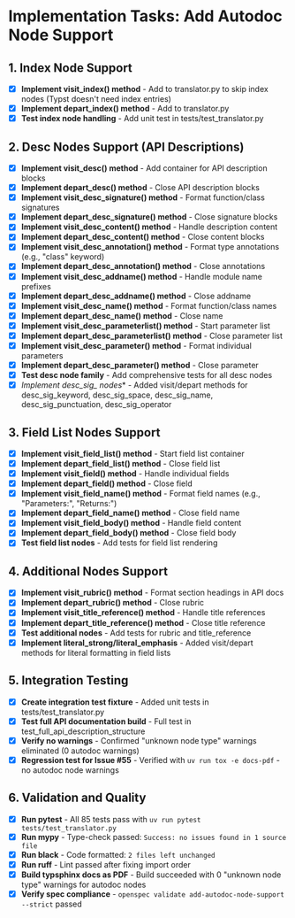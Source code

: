 # Implementation Tasks: Add Autodoc Node Support

## 1. Index Node Support

- [x] **Implement visit_index() method** - Add to translator.py to skip index nodes (Typst doesn't need index entries)
- [x] **Implement depart_index() method** - Add to translator.py
- [x] **Test index node handling** - Add unit test in tests/test_translator.py

## 2. Desc Nodes Support (API Descriptions)

- [x] **Implement visit_desc() method** - Add container for API description blocks
- [x] **Implement depart_desc() method** - Close API description blocks
- [x] **Implement visit_desc_signature() method** - Format function/class signatures
- [x] **Implement depart_desc_signature() method** - Close signature blocks
- [x] **Implement visit_desc_content() method** - Handle description content
- [x] **Implement depart_desc_content() method** - Close content blocks
- [x] **Implement visit_desc_annotation() method** - Format type annotations (e.g., "class" keyword)
- [x] **Implement depart_desc_annotation() method** - Close annotations
- [x] **Implement visit_desc_addname() method** - Handle module name prefixes
- [x] **Implement depart_desc_addname() method** - Close addname
- [x] **Implement visit_desc_name() method** - Format function/class names
- [x] **Implement depart_desc_name() method** - Close name
- [x] **Implement visit_desc_parameterlist() method** - Start parameter list
- [x] **Implement depart_desc_parameterlist() method** - Close parameter list
- [x] **Implement visit_desc_parameter() method** - Format individual parameters
- [x] **Implement depart_desc_parameter() method** - Close parameter
- [x] **Test desc node family** - Add comprehensive tests for all desc nodes
- [x] **Implement desc_sig_* nodes** - Added visit/depart methods for desc_sig_keyword, desc_sig_space, desc_sig_name, desc_sig_punctuation, desc_sig_operator

## 3. Field List Nodes Support

- [x] **Implement visit_field_list() method** - Start field list container
- [x] **Implement depart_field_list() method** - Close field list
- [x] **Implement visit_field() method** - Handle individual fields
- [x] **Implement depart_field() method** - Close field
- [x] **Implement visit_field_name() method** - Format field names (e.g., "Parameters:", "Returns:")
- [x] **Implement depart_field_name() method** - Close field name
- [x] **Implement visit_field_body() method** - Handle field content
- [x] **Implement depart_field_body() method** - Close field body
- [x] **Test field list nodes** - Add tests for field list rendering

## 4. Additional Nodes Support

- [x] **Implement visit_rubric() method** - Format section headings in API docs
- [x] **Implement depart_rubric() method** - Close rubric
- [x] **Implement visit_title_reference() method** - Handle title references
- [x] **Implement depart_title_reference() method** - Close title reference
- [x] **Test additional nodes** - Add tests for rubric and title_reference
- [x] **Implement literal_strong/literal_emphasis** - Added visit/depart methods for literal formatting in field lists

## 5. Integration Testing

- [x] **Create integration test fixture** - Added unit tests in tests/test_translator.py
- [x] **Test full API documentation build** - Full test in test_full_api_description_structure
- [x] **Verify no warnings** - Confirmed "unknown node type" warnings eliminated (0 autodoc warnings)
- [x] **Regression test for Issue #55** - Verified with `uv run tox -e docs-pdf` - no autodoc node warnings

## 6. Validation and Quality

- [x] **Run pytest** - All 85 tests pass with `uv run pytest tests/test_translator.py`
- [x] **Run mypy** - Type-check passed: `Success: no issues found in 1 source file`
- [x] **Run black** - Code formatted: `2 files left unchanged`
- [x] **Run ruff** - Lint passed after fixing import order
- [x] **Build typsphinx docs as PDF** - Build succeeded with 0 "unknown node type" warnings for autodoc nodes
- [x] **Verify spec compliance** - `openspec validate add-autodoc-node-support --strict` passed
